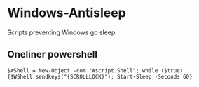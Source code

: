# Windows-Antisleep
Scripts preventing Windows go sleep.

## Oneliner powershell

```
$WShell = New-Object -com "Wscript.Shell"; while ($true) {$WShell.sendkeys("{SCROLLLOCK}"); Start-Sleep -Seconds 60}
```
